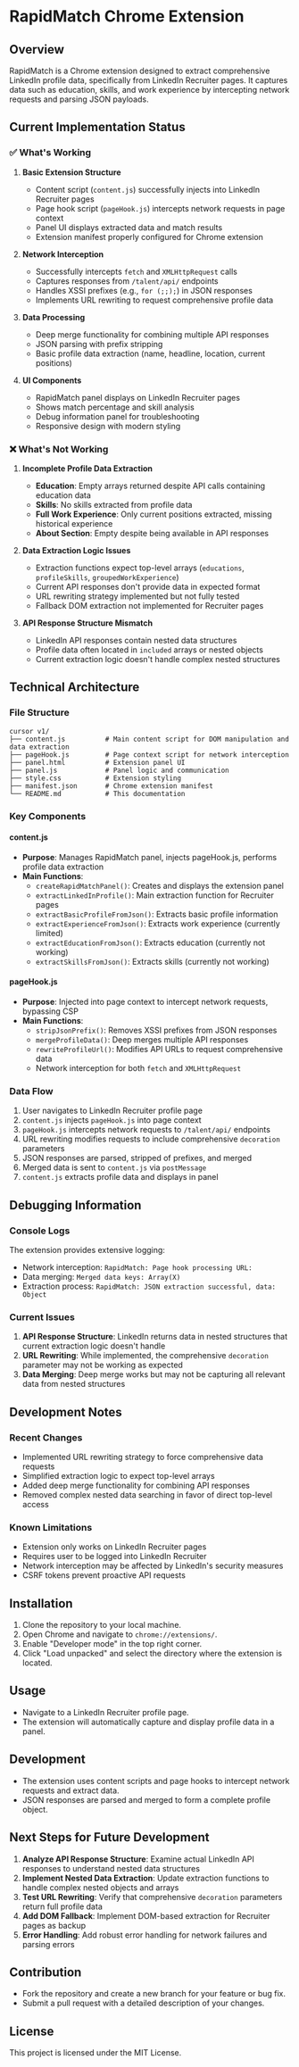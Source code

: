 # RapidMatch Chrome Extension

## Overview
RapidMatch is a Chrome extension designed to extract comprehensive LinkedIn profile data, specifically from LinkedIn Recruiter pages. It captures data such as education, skills, and work experience by intercepting network requests and parsing JSON payloads.

## Current Implementation Status

### ✅ What's Working
1. **Basic Extension Structure**
   - Content script (`content.js`) successfully injects into LinkedIn Recruiter pages
   - Page hook script (`pageHook.js`) intercepts network requests in page context
   - Panel UI displays extracted data and match results
   - Extension manifest properly configured for Chrome extension

2. **Network Interception**
   - Successfully intercepts `fetch` and `XMLHttpRequest` calls
   - Captures responses from `/talent/api/` endpoints
   - Handles XSSI prefixes (e.g., `for (;;);`) in JSON responses
   - Implements URL rewriting to request comprehensive profile data

3. **Data Processing**
   - Deep merge functionality for combining multiple API responses
   - JSON parsing with prefix stripping
   - Basic profile data extraction (name, headline, location, current positions)

4. **UI Components**
   - RapidMatch panel displays on LinkedIn Recruiter pages
   - Shows match percentage and skill analysis
   - Debug information panel for troubleshooting
   - Responsive design with modern styling

### ❌ What's Not Working
1. **Incomplete Profile Data Extraction**
   - **Education**: Empty arrays returned despite API calls containing education data
   - **Skills**: No skills extracted from profile data
   - **Full Work Experience**: Only current positions extracted, missing historical experience
   - **About Section**: Empty despite being available in API responses

2. **Data Extraction Logic Issues**
   - Extraction functions expect top-level arrays (`educations`, `profileSkills`, `groupedWorkExperience`)
   - Current API responses don't provide data in expected format
   - URL rewriting strategy implemented but not fully tested
   - Fallback DOM extraction not implemented for Recruiter pages

3. **API Response Structure Mismatch**
   - LinkedIn API responses contain nested data structures
   - Profile data often located in `included` arrays or nested objects
   - Current extraction logic doesn't handle complex nested structures

## Technical Architecture

### File Structure
```
cursor v1/
├── content.js          # Main content script for DOM manipulation and data extraction
├── pageHook.js         # Page context script for network interception
├── panel.html          # Extension panel UI
├── panel.js            # Panel logic and communication
├── style.css           # Extension styling
├── manifest.json       # Chrome extension manifest
└── README.md           # This documentation
```

### Key Components

#### content.js
- **Purpose**: Manages RapidMatch panel, injects pageHook.js, performs profile data extraction
- **Main Functions**:
  - `createRapidMatchPanel()`: Creates and displays the extension panel
  - `extractLinkedInProfile()`: Main extraction function for Recruiter pages
  - `extractBasicProfileFromJson()`: Extracts basic profile information
  - `extractExperienceFromJson()`: Extracts work experience (currently limited)
  - `extractEducationFromJson()`: Extracts education (currently not working)
  - `extractSkillsFromJson()`: Extracts skills (currently not working)

#### pageHook.js
- **Purpose**: Injected into page context to intercept network requests, bypassing CSP
- **Main Functions**:
  - `stripJsonPrefix()`: Removes XSSI prefixes from JSON responses
  - `mergeProfileData()`: Deep merges multiple API responses
  - `rewriteProfileUrl()`: Modifies API URLs to request comprehensive data
  - Network interception for both `fetch` and `XMLHttpRequest`

### Data Flow
1. User navigates to LinkedIn Recruiter profile page
2. `content.js` injects `pageHook.js` into page context
3. `pageHook.js` intercepts network requests to `/talent/api/` endpoints
4. URL rewriting modifies requests to include comprehensive `decoration` parameters
5. JSON responses are parsed, stripped of prefixes, and merged
6. Merged data is sent to `content.js` via `postMessage`
7. `content.js` extracts profile data and displays in panel

## Debugging Information

### Console Logs
The extension provides extensive logging:
- Network interception: `RapidMatch: Page hook processing URL:`
- Data merging: `Merged data keys: Array(X)`
- Extraction process: `RapidMatch: JSON extraction successful, data: Object`

### Current Issues
1. **API Response Structure**: LinkedIn returns data in nested structures that current extraction logic doesn't handle
2. **URL Rewriting**: While implemented, the comprehensive `decoration` parameter may not be working as expected
3. **Data Merging**: Deep merge works but may not be capturing all relevant data from nested structures

## Development Notes

### Recent Changes
- Implemented URL rewriting strategy to force comprehensive data requests
- Simplified extraction logic to expect top-level arrays
- Added deep merge functionality for combining API responses
- Removed complex nested data searching in favor of direct top-level access

### Known Limitations
- Extension only works on LinkedIn Recruiter pages
- Requires user to be logged into LinkedIn Recruiter
- Network interception may be affected by LinkedIn's security measures
- CSRF tokens prevent proactive API requests

## Installation
1. Clone the repository to your local machine.
2. Open Chrome and navigate to `chrome://extensions/`.
3. Enable "Developer mode" in the top right corner.
4. Click "Load unpacked" and select the directory where the extension is located.

## Usage
- Navigate to a LinkedIn Recruiter profile page.
- The extension will automatically capture and display profile data in a panel.

## Development
- The extension uses content scripts and page hooks to intercept network requests and extract data.
- JSON responses are parsed and merged to form a complete profile object.

## Next Steps for Future Development
1. **Analyze API Response Structure**: Examine actual LinkedIn API responses to understand nested data structures
2. **Implement Nested Data Extraction**: Update extraction functions to handle complex nested objects and arrays
3. **Test URL Rewriting**: Verify that comprehensive `decoration` parameters return full profile data
4. **Add DOM Fallback**: Implement DOM-based extraction for Recruiter pages as backup
5. **Error Handling**: Add robust error handling for network failures and parsing errors

## Contribution
- Fork the repository and create a new branch for your feature or bug fix.
- Submit a pull request with a detailed description of your changes.

## License
This project is licensed under the MIT License. 